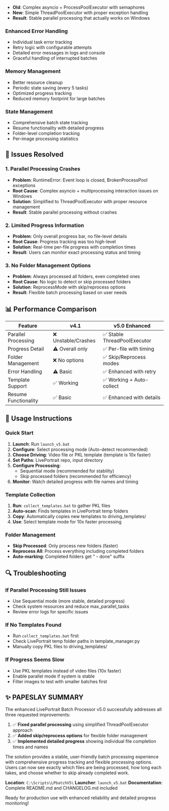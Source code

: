 - **Old**: Complex asyncio + ProcessPoolExecutor with semaphores
- **New**: Simple ThreadPoolExecutor with proper exception handling
- **Result**: Stable parallel processing that actually works on Windows

### **Enhanced Error Handling**
- Individual task error tracking
- Retry logic with configurable attempts
- Detailed error messages in logs and console
- Graceful handling of interrupted batches

### **Memory Management**
- Better resource cleanup
- Periodic state saving (every 5 tasks)
- Optimized progress tracking
- Reduced memory footprint for large batches

### **State Management**
- Comprehensive batch state tracking
- Resume functionality with detailed progress
- Folder-level completion tracking
- Per-image processing statistics

## 🐛 Issues Resolved

### **1. Parallel Processing Crashes**
- **Problem**: RuntimeError: Event loop is closed, BrokenProcessPool exceptions
- **Root Cause**: Complex asyncio + multiprocessing interaction issues on Windows
- **Solution**: Simplified to ThreadPoolExecutor with proper resource management
- **Result**: Stable parallel processing without crashes

### **2. Limited Progress Information**
- **Problem**: Only overall progress bar, no file-level details
- **Root Cause**: Progress tracking was too high-level
- **Solution**: Real-time per-file progress with completion times
- **Result**: Users can monitor exact processing status and timing

### **3. No Folder Management Options**
- **Problem**: Always processed all folders, even completed ones
- **Root Cause**: No logic to detect or skip processed folders
- **Solution**: ReprocessMode with skip/reprocess options
- **Result**: Flexible batch processing based on user needs

## 📊 Performance Comparison

| Feature | v4.1 | v5.0 Enhanced |
|---------|------|---------------|
| Parallel Processing | ❌ Unstable/Crashes | ✅ Stable ThreadPoolExecutor |
| Progress Detail | ⚠️ Overall only | ✅ Per-file with timing |
| Folder Management | ❌ No options | ✅ Skip/Reprocess modes |
| Error Handling | ⚠️ Basic | ✅ Enhanced with retry |
| Template Support | ✅ Working | ✅ Working + Auto-collect |
| Resume Functionality | ✅ Basic | ✅ Enhanced with details |

## 🎯 Usage Instructions

### **Quick Start**
1. **Launch**: Run `launch_v5.bat`
2. **Configure**: Select processing mode (Auto-detect recommended)
3. **Choose Driving**: Video file or PKL template (template is 10x faster)
4. **Set Paths**: LivePortrait repo, input directory  
5. **Configure Processing**:
   - Sequential mode (recommended for stability)
   - Skip processed folders (recommended for efficiency)
6. **Monitor**: Watch detailed progress with file names and timing

### **Template Collection**
1. **Run**: `collect_templates.bat` to gather PKL files
2. **Auto-scan**: Finds templates in LivePortrait temp folders
3. **Copy**: Automatically copies new templates to driving_templates/
4. **Use**: Select template mode for 10x faster processing

### **Folder Management**
- **Skip Processed**: Only process new folders (faster)
- **Reprocess All**: Process everything including completed folders
- **Auto-marking**: Completed folders get " - done" suffix

## 🔍 Troubleshooting

### **If Parallel Processing Still Issues**
- Use Sequential mode (more stable, detailed progress)
- Check system resources and reduce max_parallel_tasks
- Review error logs for specific issues

### **If No Templates Found**
- Run `collect_templates.bat` first
- Check LivePortrait temp folder paths in template_manager.py
- Manually copy PKL files to driving_templates/

### **If Progress Seems Slow**
- Use PKL templates instead of video files (10x faster)
- Enable parallel mode if system is stable
- Filter images to test with smaller batches first

## ✨ **PAPESLAY SUMMARY**

The enhanced LivePortrait Batch Processor v5.0 successfully addresses all three requested improvements:

1. ✅ **Fixed parallel processing** using simplified ThreadPoolExecutor approach
2. ✅ **Added skip/reprocess options** for flexible folder management  
3. ✅ **Implemented detailed progress** showing individual file completion times and names

The solution provides a stable, user-friendly batch processing experience with comprehensive progress tracking and flexible processing options. Users can now see exactly which files are being processed, how long each takes, and choose whether to skip already completed work.

**Location**: `C:\Scripts\LPbatchV5\`
**Launcher**: `launch_v5.bat`
**Documentation**: Complete README.md and CHANGELOG.md included

Ready for production use with enhanced reliability and detailed progress monitoring!
